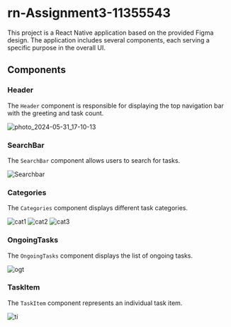 # rn-Assignment3-11355543

This project is a React Native application based on the provided Figma design. The application includes several components, each serving a specific purpose in the overall UI.

## Components

### Header

The `Header` component is responsible for displaying the top navigation bar with the greeting and task count.

![photo_2024-05-31_17-10-13](https://github.com/SulemanaAbu/rn-Assignment3-11355543/assets/151389012/26f65ca9-1f33-417e-bb3e-6e7a82e43425)


### SearchBar

The `SearchBar` component allows users to search for tasks.

![Searchbar](https://github.com/SulemanaAbu/rn-Assignment3-11355543/assets/151389012/595b637e-ded2-4c01-8542-aa0aa1f1b326)

### Categories

The `Categories` component displays different task categories.

![cat1](https://github.com/SulemanaAbu/rn-Assignment3-11355543/assets/151389012/915cc4d6-65c8-46f6-880f-085f5cec0eb1)
![cat2](https://github.com/SulemanaAbu/rn-Assignment3-11355543/assets/151389012/89e6b9fe-df4e-4692-ab52-0edfc1659f00)
![cat3](https://github.com/SulemanaAbu/rn-Assignment3-11355543/assets/151389012/942d5b53-44ab-444c-aec3-dbe8c4790ce5)

### OngoingTasks

The `OngoingTasks` component displays the list of ongoing tasks.

![ogt](https://github.com/SulemanaAbu/rn-Assignment3-11355543/assets/151389012/bc812a23-7260-42dc-a23f-75bc9f0024d8)

### TaskItem

The `TaskItem` component represents an individual task item.

![ti](https://github.com/SulemanaAbu/rn-Assignment3-11355543/assets/151389012/c89fe9cf-11c4-4bad-a396-d1188862e62f)

